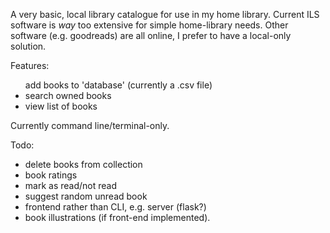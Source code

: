 A very basic, local library catalogue for use in my home library. Current ILS software is _way_ too extensive for simple home-library needs.
Other software (e.g. goodreads) are all online, I prefer to have a local-only solution.

Features:
<ul>
add books to 'database' (currently a .csv file)
<li>search owned books</li>
<li>view list of books</li>
</ul>
Currently command line/terminal-only. 

Todo:
<ul>
<li>delete books from collection</li>
<li>book ratings</li>
<li>mark as read/not read</li>
<li>suggest random unread book</li>
<li>frontend rather than CLI, e.g. server (flask?)</li>
<li>book illustrations (if front-end implemented).</li>
</ul>
